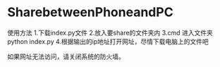 # SharebetweenPhoneandPC

使用方法
1.下载index.py文件
2.放入要share的文件夹内
3.cmd 进入文件夹 python index.py
4.根据输出的ip地址打开网址，尽情下载电脑上的文件吧

如果网址无法访问，请关闭系统的防火墙。
